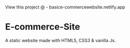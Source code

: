 View this project @ - basice-commercewebsite.netlify.app
# E-commerce-Site
A static website made with HTML5, CSS3 & vanilla Js.
